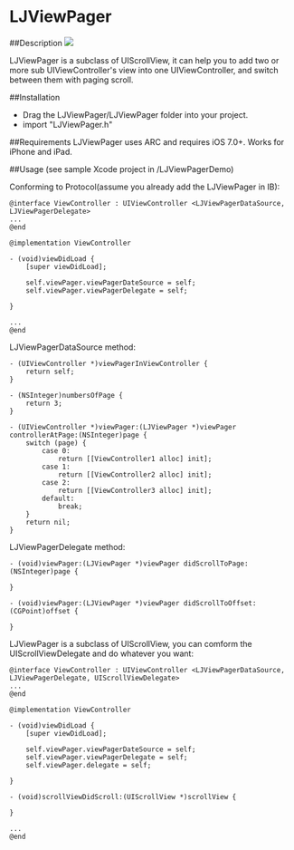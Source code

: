 # LJViewPager

##Description
![](https://i.imgflip.com/lksv8.gif)

LJViewPager is a subclass of UIScrollView, it can help you to add two or more sub UIViewController's view into one UIViewController, and switch between them with paging scroll.

##Installation
* Drag the LJViewPager/LJViewPager folder into your project.
* import "LJViewPager.h"

##Requirements
LJViewPager uses ARC and requires iOS 7.0+. Works for iPhone and iPad.

##Usage
(see sample Xcode project in /LJViewPagerDemo)

Conforming to Protocol(assume you already add the LJViewPager in IB):

```
@interface ViewController : UIViewController <LJViewPagerDataSource, LJViewPagerDelegate>
...
@end

@implementation ViewController

- (void)viewDidLoad {
    [super viewDidLoad];
    
    self.viewPager.viewPagerDateSource = self;
    self.viewPager.viewPagerDelegate = self;
    
}

...
@end

```

LJViewPagerDataSource method:

```
- (UIViewController *)viewPagerInViewController {
    return self;
}

- (NSInteger)numbersOfPage {
    return 3;
}

- (UIViewController *)viewPager:(LJViewPager *)viewPager controllerAtPage:(NSInteger)page {
    switch (page) {
        case 0:
            return [[ViewController1 alloc] init];
        case 1:
            return [[ViewController2 alloc] init];
        case 2:
            return [[ViewController3 alloc] init];
        default:
            break;
    }
    return nil;
}
```

LJViewPagerDelegate method:

```
- (void)viewPager:(LJViewPager *)viewPager didScrollToPage:(NSInteger)page {

}

- (void)viewPager:(LJViewPager *)viewPager didScrollToOffset:(CGPoint)offset {
    
}

```

LJViewPager is a subclass of UIScrollView, you can comform the UIScrollViewDelegate and do whatever you want:

```
@interface ViewController : UIViewController <LJViewPagerDataSource, LJViewPagerDelegate, UIScrollViewDelegate>
...
@end

@implementation ViewController

- (void)viewDidLoad {
    [super viewDidLoad];
    
    self.viewPager.viewPagerDateSource = self;
    self.viewPager.viewPagerDelegate = self;
    self.viewPager.delegate = self;
    
}

- (void)scrollViewDidScroll:(UIScrollView *)scrollView {
    
}

...
@end

```



